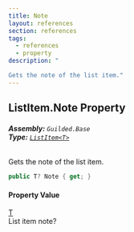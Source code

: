 ```yaml
---
title: Note
layout: references
section: references
tags:
  - references
  - property
description: "

Gets the note of the list item."
---
```


## ListItem<T>.Note Property
###### **Assembly:** `Guilded.Base`<br/>**Type:** [`ListItem<T>`](ListItem_T_.md 'Guilded.Base.Content.ListItem<T>')

Gets the note of the list item.

```csharp
public T? Note { get; }
```

#### Property Value
[T](ListItem_T_.md#Guilded.Base.Content.ListItem_T_.T 'Guilded.Base.Content.ListItem<T>.T')  
List item note?